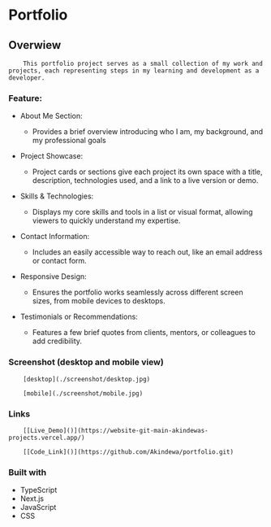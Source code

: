 # Portfolio
  
## Overwiew
        This portfolio project serves as a small collection of my work and projects, each representing steps in my learning and development as a developer. 

   ### Feature:
  - About Me Section: 
       - Provides a brief overview introducing who I am, my background, and my professional goals
       
       
  - Project Showcase:

       -  Project cards or sections give each project its own space with a title, description, technologies used, and a link to a live version or demo.

  - Skills & Technologies:
       -  Displays my core skills and tools in a list or visual format, allowing viewers to quickly understand my expertise.

  -  Contact Information: 
       - Includes an easily accessible way to reach out, like an email address or contact form.

  - Responsive Design:
       -  Ensures the portfolio works seamlessly across different screen sizes, from mobile devices to desktops.

  -   Testimonials or Recommendations: 
       - Features a few brief quotes from clients, mentors, or colleagues to add credibility.

### Screenshot (desktop and mobile view)

        [desktop](./screenshot/desktop.jpg)

        [mobile](./screenshot/mobile.jpg)

### Links

        [[Live_Demo]()](https://website-git-main-akindewas-projects.vercel.app/)

        [[Code_Link]()](https://github.com/Akindewa/portfolio.git)

### Built with
  - TypeScript
  - Next.js
  - JavaScript
  - CSS
